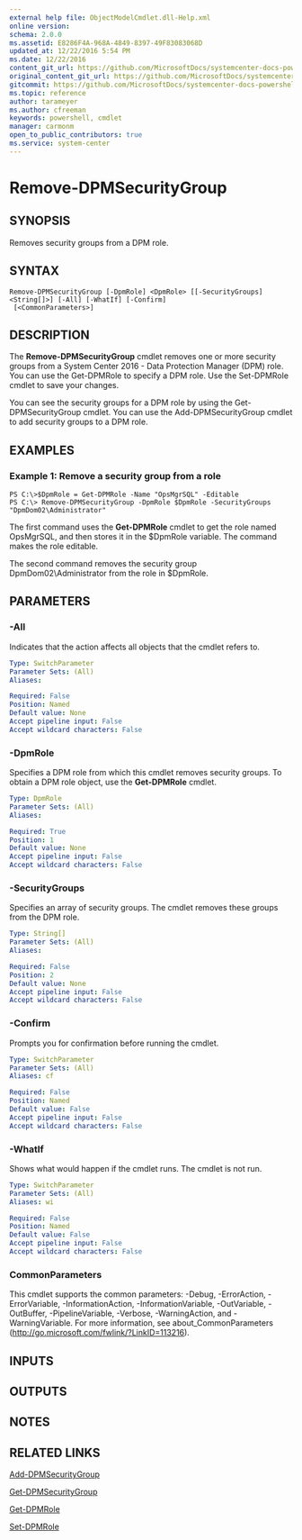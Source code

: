 ```yaml
---
external help file: ObjectModelCmdlet.dll-Help.xml
online version: 
schema: 2.0.0
ms.assetid: E8286F4A-968A-4849-8397-49F83083068D
updated_at: 12/22/2016 5:54 PM
ms.date: 12/22/2016
content_git_url: https://github.com/MicrosoftDocs/systemcenter-docs-powershell/blob/live/systemcenter-cmdlets/SystemCenter2016/DataProtectionManager/vlatest/Remove-DPMSecurityGroup.md
original_content_git_url: https://github.com/MicrosoftDocs/systemcenter-docs-powershell/blob/live/systemcenter-cmdlets/SystemCenter2016/DataProtectionManager/vlatest/Remove-DPMSecurityGroup.md
gitcommit: https://github.com/MicrosoftDocs/systemcenter-docs-powershell/blob/17c3a51bd892aad46c731d9f381f0704b4815004/systemcenter-cmdlets/SystemCenter2016/DataProtectionManager/vlatest/Remove-DPMSecurityGroup.md
ms.topic: reference
author: tarameyer
ms.author: cfreeman
keywords: powershell, cmdlet
manager: carmonm
open_to_public_contributors: true
ms.service: system-center
---
```


# Remove-DPMSecurityGroup

## SYNOPSIS
Removes security groups from a DPM role.

## SYNTAX

```
Remove-DPMSecurityGroup [-DpmRole] <DpmRole> [[-SecurityGroups] <String[]>] [-All] [-WhatIf] [-Confirm]
 [<CommonParameters>]
```

## DESCRIPTION
The **Remove-DPMSecurityGroup** cmdlet removes one or more security groups from a System Center 2016 - Data Protection Manager (DPM) role.
You can use the Get-DPMRole to specify a DPM role.
Use the Set-DPMRole cmdlet to save your changes.

You can see the security groups for a DPM role by using the Get-DPMSecurityGroup cmdlet.
You can use the Add-DPMSecurityGroup cmdlet to add security groups to a DPM role.

## EXAMPLES

### Example 1: Remove a security group from a role
```
PS C:\>$DpmRole = Get-DPMRole -Name "OpsMgrSQL" -Editable
PS C:\> Remove-DPMSecurityGroup -DpmRole $DpmRole -SecurityGroups "DpmDom02\Administrator"
```

The first command uses the **Get-DPMRole** cmdlet to get the role named OpsMgrSQL, and then stores it in the $DpmRole variable.
The command makes the role editable.

The second command removes the security group DpmDom02\Administrator from the role in $DpmRole.

## PARAMETERS

### -All
Indicates that the action affects all objects that the cmdlet refers to.

```yaml
Type: SwitchParameter
Parameter Sets: (All)
Aliases: 

Required: False
Position: Named
Default value: None
Accept pipeline input: False
Accept wildcard characters: False
```

### -DpmRole
Specifies a DPM role from which this cmdlet removes security groups.
To obtain a DPM role object, use the **Get-DPMRole** cmdlet.

```yaml
Type: DpmRole
Parameter Sets: (All)
Aliases: 

Required: True
Position: 1
Default value: None
Accept pipeline input: False
Accept wildcard characters: False
```

### -SecurityGroups
Specifies an array of security groups.
The cmdlet removes these groups from the DPM role.

```yaml
Type: String[]
Parameter Sets: (All)
Aliases: 

Required: False
Position: 2
Default value: None
Accept pipeline input: False
Accept wildcard characters: False
```

### -Confirm
Prompts you for confirmation before running the cmdlet.

```yaml
Type: SwitchParameter
Parameter Sets: (All)
Aliases: cf

Required: False
Position: Named
Default value: False
Accept pipeline input: False
Accept wildcard characters: False
```

### -WhatIf
Shows what would happen if the cmdlet runs.
The cmdlet is not run.

```yaml
Type: SwitchParameter
Parameter Sets: (All)
Aliases: wi

Required: False
Position: Named
Default value: False
Accept pipeline input: False
Accept wildcard characters: False
```

### CommonParameters
This cmdlet supports the common parameters: -Debug, -ErrorAction, -ErrorVariable, -InformationAction, -InformationVariable, -OutVariable, -OutBuffer, -PipelineVariable, -Verbose, -WarningAction, and -WarningVariable. For more information, see about_CommonParameters (http://go.microsoft.com/fwlink/?LinkID=113216).

## INPUTS

## OUTPUTS

## NOTES

## RELATED LINKS

[Add-DPMSecurityGroup](xref:SystemCenter2016/DataProtectionManager/vlatest/Add-DPMSecurityGroup.md)

[Get-DPMSecurityGroup](xref:SystemCenter2016/DataProtectionManager/vlatest/Get-DPMSecurityGroup.md)

[Get-DPMRole](xref:SystemCenter2016/DataProtectionManager/vlatest/Get-DPMRole.md)

[Set-DPMRole](xref:SystemCenter2016/DataProtectionManager/vlatest/Set-DPMRole.md)

